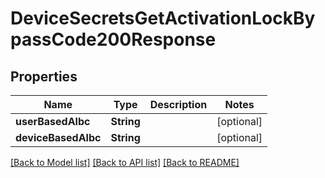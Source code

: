 # DeviceSecretsGetActivationLockBypassCode200Response

## Properties
Name | Type | Description | Notes
------------ | ------------- | ------------- | -------------
**userBasedAlbc** | **String** |  | [optional] 
**deviceBasedAlbc** | **String** |  | [optional] 

[[Back to Model list]](../README.md#documentation-for-models) [[Back to API list]](../README.md#documentation-for-api-endpoints) [[Back to README]](../README.md)


